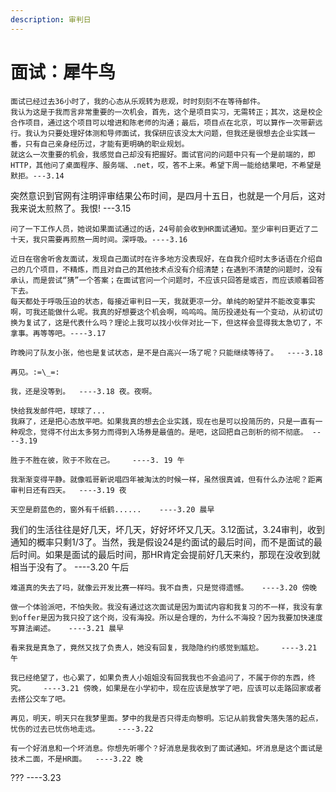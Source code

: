 ```yaml
---
description: 审判日
---
```


# 面试：犀牛鸟

    面试已经过去36小时了，我的心态从乐观转为悲观，时时刻刻不在等待邮件。   
    我认为这是于我而言非常重要的一次机会，首先，这个是项目实习，无需转正；其次，这是校企合作项目，通过这个项目可以增进和陈老师的沟通；最后，项目点在北京，可以算作一次带薪远行。我认为只要处理好体测和导师面试，我保研应该没太大问题，但我还是很想去企业实践一番，只有自己亲身经历过，才能有更明确的职业规划。  
    就这么一次重要的机会，我感觉自己却没有把握好。面试官问的问题中只有一个是前端的，即HTTP，其他问了桌面程序、服务端、.net，哎，答不上来。希望下周一能给结果吧，不希望是默拒。---3.14

突然意识到官网有注明评审结果公布时间，是四月十五日，也就是一个月后，这对我来说太煎熬了。我恨! ---3.15

    问了一下工作人员，她说如果面试通过的话，24号前会收到HR面试通知。至少审判日更近了二十天，我只需要再煎熬一周时间。深呼吸。----3.16

    近日在宿舍听舍友面试，发现自己面试时在许多地方没表现好，在自我介绍时太多话语在介绍自己的几个项目，不精炼，而且对自己的其他技术点没有介绍清楚；在遇到不清楚的问题时，没有承认，而是尝试“猜”一个答案；在面试官问一个问题时，不应该只回答是或否，而应该顺着回答下去。  
    每天都处于呼吸压迫的状态，每接近审判日一天，我就更凉一分。单纯的盼望并不能改变事实啊，可我还能做什么呢。我真的好想要这个机会啊，呜呜呜。简历投递处有一个变动，从初试切换为复试了，这是代表什么吗？理论上我可以找小伙伴对比一下，但这样会显得我太急切了，不拿事。再等等吧。----3.17

    昨晚问了队友小张，他也是复试状态，是不是白高兴一场了呢？只能继续等待了。  ----3.18

    再见。:=\_=:

    我，还是没等到。  ----3.18 夜。夜啊。

    快给我发邮件吧，球球了...   
    我麻了，还是把心态放平吧。如果我真的想去企业实践，现在也是可以投简历的，只是一直有一种观念，觉得不付出太多努力而得到入场券是最值的。是吧，这回把自己剖析的彻不彻底。 ----3.19

    胜于不胜在彼，败于不败在己。    ----3. 19 午

    我渐渐变得平静。就像呱哥新说唱四年被淘汰的时候一样，虽然很真诚，但有什么办法呢？距离审判日还有四天。  ----3.19 夜

    天空是蔚蓝色的，窗外有千纸鹤......    ----3.20 晨早

   我们的生活往往是好几天，坏几天，好好坏坏又几天。3.12面试，3.24审判，收到通知的概率只剩1/3了。当然，我是假设24是约面试的最后时间，而不是面试的最后时间。如果是面试的最后时间，那HR肯定会提前好几天来约，那现在没收到就相当于没有了。    ----3.20 午后

    难道真的失去了吗，就像云开发比赛一样吗。我不自责，只是觉得遗憾。   ----3.20 傍晚

    做一个体验派吧，不怕失败。我没有通过这次面试是因为面试内容和我复习的不一样，我没有拿到offer是因为我只投了这个岗，没有海投。所以是合理的，为什么不海投？因为我要加快速度写算法阐述。   ----3.21 晨早

    看来我是真急了，竟然又找了负责人，她没有回复，我隐隐约约感觉到尴尬。    ----3.21 午

    我已经绝望了，也心累了，如果负责人小姐姐没有回我我也不会追问了，不属于你的东西，终究。    ----3.21 傍晚，如果是在小学初中，现在应该是放学了吧，应该可以走路回家或者去搭公交车了吧。

    再见，明天，明天只在我梦里面。梦中的我是否只得走向黎明。忘记从前我曾失落失落的起点，忧伤的过去已忧伤地走远。    ----3.22

    有一个好消息和一个坏消息。你想先听哪个？好消息是我收到了面试通知。坏消息是这个面试是技术二面，不是HR面。  ----3.22 晚

   ???   ----3.23 

    

